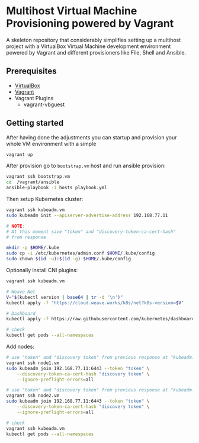 # Multihost Virtual Machine Provisioning powered by Vagrant

A skeleton repository that considerably simplifies setting up a
multihost project with a VirtualBox Virtual Machine development
environment powered by Vagrant and different provisioners like File,
Shell and Ansible.

## Prerequisites

- [VirtualBox](https://virtualbox.org/)
- [Vagrant](https://vagrantup.com/)
- Vagrant Plugins
  - vagrant-vbguest


## Getting started

After having done the adjustments you can startup and provision your
whole VM environment with a simple

```bash
vagrant up
```

After provision go to `bootstrap.vm` host and run ansible provision:

```bash
vagrant ssh bootstrap.vm
cd  /vagrant/ansible
ansible-playbook -i hosts playbook.yml
```

Then setup Kubernetes cluster:

```bash
vagrant ssh kubeadm.vm
sudo kubeadm init --apiserver-advertise-address 192.168.77.11

# NOTE:
# At this moment save "token" and "discovery-token-ca-cert-hash"
# from response

mkdir -p $HOME/.kube
sudo cp -i /etc/kubernetes/admin.conf $HOME/.kube/config
sudo chown $(id -u):$(id -g) $HOME/.kube/config
```

Optionally install CNI plugins:

```bash
vagrant ssh kubeadm.vm

# Weave Net
V="$(kubectl version | base64 | tr -d '\n')"
kubectl apply -f "https://cloud.weave.works/k8s/net?k8s-version=$V"

# Dashboard
kubectl apply -f https://raw.githubusercontent.com/kubernetes/dashboard/v1.10.1/src/deploy/recommended/kubernetes-dashboard.yaml

# check
kubectl get pods --all-namespaces
```

Add nodes:
```bash
# use "token" and "discovery token" from previous response at "kubeadm.vm" node
vagrant ssh node1.vm
sudo kubeadm join 192.168.77.11:6443 --token "token" \
    --discovery-token-ca-cert-hash "discovery token" \
    --ignore-preflight-errors=all
```

```bash
# use "token" and "discovery token" from previous response at "kubeadm.vm" node
vagrant ssh node2.vm
sudo kubeadm join 192.168.77.11:6443 --token "token" \
    --discovery-token-ca-cert-hash "discovery token" \
    --ignore-preflight-errors=all
```

```bash
# check
vagrant ssh kubeadm.vm
kubectl get pods --all-namespaces
```
